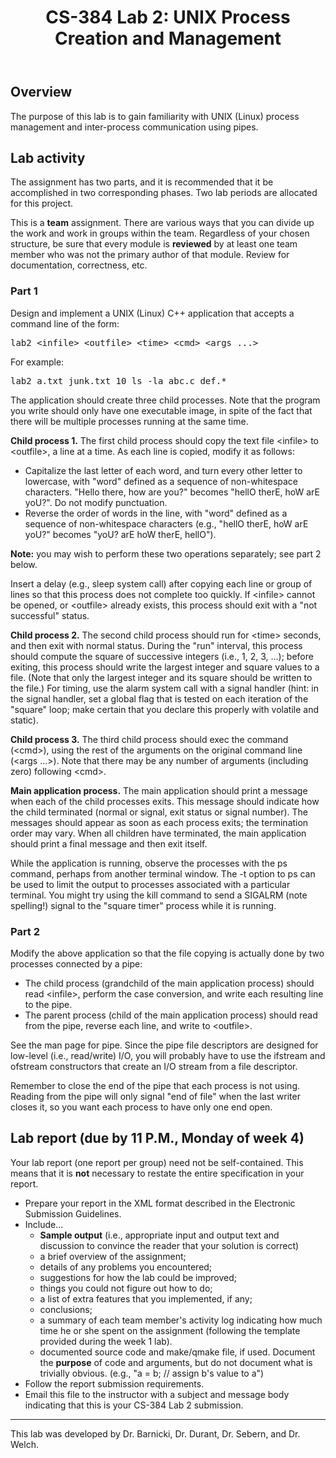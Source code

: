 ﻿---
title: "CS-384 Lab 2: UNIX Process Creation and Management"
---

## Overview

The purpose of this lab is to gain familiarity with UNIX (Linux) process management and inter-process communication using pipes.

## Lab activity

The assignment has two parts, and it is recommended that it be accomplished in two corresponding phases. Two lab periods are allocated for this project.

This is a __team__ assignment. There are various ways that you can divide up
the work and work in groups within the team.  Regardless of your chosen structure, be sure
that every module is __reviewed__ by at least one team member who was not the
primary author of that module.  Review for documentation, correctness, etc.

### Part 1

Design and implement a UNIX (Linux) C++ application that accepts a command line of the form:

<pre>lab2 &lt;infile&gt; &lt;outfile&gt; &lt;time&gt; &lt;cmd&gt; &lt;args ...&gt;</pre>

For example:

<pre>lab2 a.txt junk.txt 10 ls -la abc.c def.*</pre>

The application should create three child processes. Note that the program you write should only have one executable image, in spite of the fact that there will be
multiple processes running at the same time.

__Child process 1.__ The first child process should copy the text file &lt;infile&gt; to &lt;outfile&gt;, a line at a time. As each line is copied,
modify it as follows:

* Capitalize the last letter of each word, and turn every other letter to lowercase, with "word" defined as a sequence of non-whitespace characters.  "Hello
there, how are you?" becomes "hellO therE, hoW arE yoU?".  Do not modify punctuation.
* Reverse the order of words in the line, with "word" defined as a sequence of non-whitespace characters
      (e.g., "hellO therE, hoW arE yoU?" becomes "yoU? arE hoW therE, hellO").

__Note:__ you may wish to perform these two operations separately; see part 2 below.

Insert a delay (e.g., sleep system call) after copying each line or group of lines so that this process does not complete too quickly. If &lt;infile&gt; cannot be
opened, or &lt;outfile&gt; already exists, this process should exit with a "not successful" status.

__Child process 2.__ The second child process should run for &lt;time&gt; seconds, and then exit with normal status. During the "run" interval, this
process should compute the
square of successive integers (i.e., 1, 2, 3, ...); before exiting, this process should write the largest integer and square values to a file. (Note that only the
largest integer and its square should be written to the file.) For timing, use the alarm system call with a signal handler (hint: in the signal handler, set a global
flag that is tested on each iteration of the "square" loop; make certain that you declare this properly with volatile and static).

__Child process 3.__ The third child process should exec the command (&lt;cmd&gt;), using the rest of the arguments on the original command line
(&lt;args ...&gt;). Note that there may
be any number of arguments (including zero) following &lt;cmd&gt;.

__Main application process.__ The main application should print a message when each of the child processes exits. This message should indicate how the
child terminated
(normal or signal, exit status or signal number). The messages should appear as soon as each process exits; the termination order may vary. When all children have
terminated, the main application should print a final message and then exit itself.

While the application is running, observe the processes with the ps command, perhaps from another terminal window. The -t option to ps can be used to limit the output
to processes associated with a particular terminal. You might try using the kill command to send a SIGALRM (note spelling!) signal to the "square timer" process while it is
running.

### Part 2

Modify the above application so that the file copying is actually done by two processes connected by a pipe:

* The child process (grandchild of the main application process) should read &lt;infile&gt;, perform the case conversion, and write each resulting line to the pipe.
* The parent process (child of the main application process) should read from the pipe, reverse each line, and write to &lt;outfile&gt;.

See the man page for pipe. Since the pipe file descriptors are designed for low-level (i.e., read/write) I/O, you will probably have to use the ifstream and ofstream
constructors that create an I/O stream from a file descriptor.

Remember to close the end of the pipe that each process is not using. Reading from the pipe will only signal "end of file" when the last writer closes it, so you want
each process to have only one end open.

## Lab report (due by 11 P.M., Monday of week 4)

Your lab report (one report per group) need not be self-contained. This means that it is
__not__ necessary to restate the entire specification in your report.

* Prepare your report in the XML format described in the
    Electronic Submission Guidelines.
* Include...
  * __Sample output__ (i.e., appropriate input and output text and discussion to convince the reader that your solution is correct)
  * a brief overview of the assignment;
  * details of any problems you encountered;
  * suggestions for how the lab could be improved;
  * things you could not figure out how to do;
  * a list of extra features that you implemented, if any;
  * conclusions;
  * a summary of each team member's activity log indicating how much time he or she spent
      on the assignment (following the template provided during the week 1 lab).
  * documented source code and make/qmake file, if
      used.  Document the __purpose__ of code and arguments, but do not
      document what is trivially obvious.  (e.g., "a = b; // assign b's value to a")
* Follow the report submission requirements.
* Email this file to the instructor with a subject and message
    body indicating that this is your CS-384 Lab 2 submission.

<hr>

This lab was developed by Dr. Barnicki, Dr. Durant, Dr. Sebern, and Dr. Welch.
